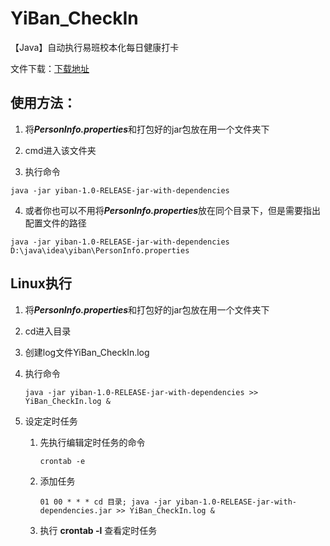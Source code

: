 # YiBan_CheckIn
【Java】自动执行易班校本化每日健康打卡

文件下载：[下载地址](https://github.com/xieyingchao/YiBan_CheckIn/releases/tag/v1.0)

## 使用方法：

1. 将***PersonInfo.properties***和打包好的jar包放在用一个文件夹下

2. cmd进入该文件夹

3. 执行命令

```shell
java -jar yiban-1.0-RELEASE-jar-with-dependencies
```

4. 或者你也可以不用将***PersonInfo.properties***放在同个目录下，但是需要指出配置文件的路径

```shell
java -jar yiban-1.0-RELEASE-jar-with-dependencies D:\java\idea\yiban\PersonInfo.properties
```



## Linux执行

1. 将***PersonInfo.properties***和打包好的jar包放在用一个文件夹下

2. cd进入目录

3. 创建log文件YiBan_CheckIn.log

4. 执行命令

   ```shell
   java -jar yiban-1.0-RELEASE-jar-with-dependencies >> YiBan_CheckIn.log &
   ```

5. 设定定时任务

   1. 先执行编辑定时任务的命令

      ```shell
      crontab -e
      ```

   2. 添加任务

      ```shell
      01 00 * * * cd 目录; java -jar yiban-1.0-RELEASE-jar-with-dependencies.jar >> YiBan_CheckIn.log &
      ```

   3. 执行 **crontab -l** 查看定时任务